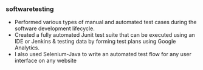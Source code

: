 ### softwaretesting

- Performed various types of manual and automated test cases during the software development lifecycle.
- Created a fully automated Junit test suite that can be executed using an IDE or Jenkins & testing data by forming test plans using Google Analytics.
- I also used Selenium-Java to write an automated test flow for any user interface on any website
